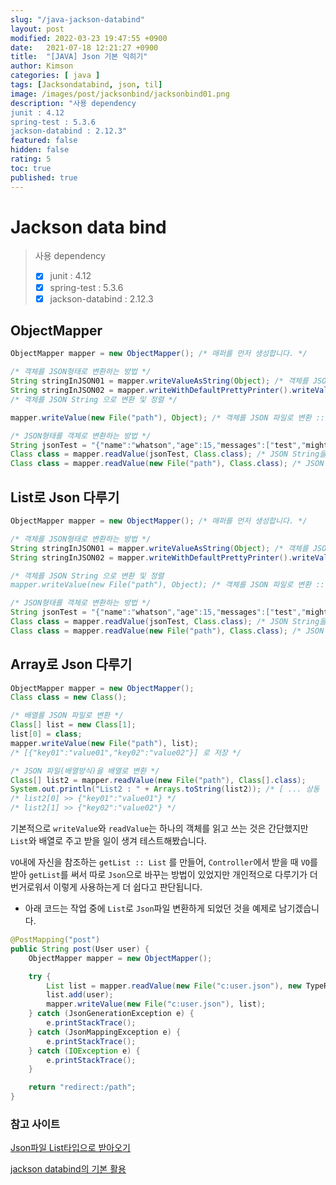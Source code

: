 ```yaml
---
slug: "/java-jackson-databind"
layout: post
modified: 2022-03-23 19:47:55 +0900
date:   2021-07-18 12:21:27 +0900
title:  "[JAVA] Json 기본 익히기"
author: Kimson
categories: [ java ]
tags: [Jacksondatabind, json, til]
image: /images/post/jacksonbind/jacksonbind01.png
description: "사용 dependency
junit : 4.12
spring-test : 5.3.6
jackson-databind : 2.12.3"
featured: false
hidden: false
rating: 5
toc: true
published: true
---
```


# Jackson data bind

> 사용 dependency
> 
> - [x] junit : 4.12
> - [x] spring-test : 5.3.6
> - [x] jackson-databind : 2.12.3

## ObjectMapper

```java
ObjectMapper mapper = new ObjectMapper(); /* 매퍼를 먼저 생성합니다. */

/* 객체를 JSON형태로 변환하는 방법 */
String stringInJSON01 = mapper.writeValueAsString(Object); /* 객체를 JSON String 으로 변환 :: String */
String stringInJSON02 = mapper.writeWithDefaultPrettyPrinter().writeValueAsString(Object); 
/* 객체를 JSON String 으로 변환 및 정렬 */

mapper.writeValue(new File("path"), Object); /* 객체를 JSON 파일로 변환 :: void */

/* JSON형태를 객체로 변환하는 방법 */
String jsonTest = "{"name":"whatson","age":15,"messages":["test","might"]}";
Class class = mapper.readValue(jsonTest, Class.class); /* JSON String을 객체로 변환 */
Class class = mapper.readValue(new File("path"), Class.class); /* JSON 파일을 객체로 변환 */
```

## List로 Json 다루기

```java
ObjectMapper mapper = new ObjectMapper(); /* 매퍼를 먼저 생성합니다. */

/* 객체를 JSON형태로 변환하는 방법 */
String stringInJSON01 = mapper.writeValueAsString(Object); /* 객체를 JSON String 으로 변환 :: String */
String stringInJSON02 = mapper.writeWithDefaultPrettyPrinter().writeValueAsString(Object); 

/* 객체를 JSON String 으로 변환 및 정렬
mapper.writeValue(new File("path"), Object); /* 객체를 JSON 파일로 변환 :: void */

/* JSON형태를 객체로 변환하는 방법 */
String jsonTest = "{"name":"whatson","age":15,"messages":["test","might"]}";
Class class = mapper.readValue(jsonTest, Class.class); /* JSON String을 객체로 변환 */
Class class = mapper.readValue(new File("path"), Class.class); /* JSON 파일을 객체로 변환 */
```

## Array로 Json 다루기

```java
ObjectMapper mapper = new ObjectMapper();
Class class = new Class();

/* 배열를 JSON 파일로 변환 */
Class[] list = new Class[1];
list[0] = class;
mapper.writeValue(new File("path"), list);
/* [{"key01":"value01","key02":"value02"}] 로 저장 */

/* JSON 파일(배열방식)을 배열로 변환 */
Class[] list2 = mapper.readValue(new File("path"), Class[].class);
System.out.println("List2 : " + Arrays.toString(list2)); /* [ ... 상동 ... ] */
/* list2[0] >> {"key01":"value01"} */
/* list2[1] >> {"key02":"value02"} */
```

기본적으로 `writeValue`와 `readValue`는 하나의 객체를 읽고 쓰는 것은 간단했지만 `List`와 배열로 주고 받을 일이 생겨 테스트해봤습니다.

`VO`내에 자신을 참조하는 `getList :: List` 를 만들어, `Controller`에서 받을 때 `VO`를 받아 `getList`를 써서 따로 `Json`으로 바꾸는 방법이 있었지만 개인적으로 다루기가 더 번거로워서 이렇게 사용하는게 더 쉽다고 판단됩니다.

- 아래 코드는 작업 중에 `List`로 `Json`파일 변환하게 되었던 것을 예제로 남기겠습니다.

```java
@PostMapping("post")
public String post(User user) {
    ObjectMapper mapper = new ObjectMapper();

    try {
        List list = mapper.readValue(new File("c:user.json"), new TypeReference<List<String>(){});
        list.add(user);
        mapper.writeValue(new File("c:user.json"), list);
    } catch (JsonGenerationException e) {
        e.printStackTrace();
    } catch (JsonMappingException e) {
        e.printStackTrace();
    } catch (IOException e) {
        e.printStackTrace();
    }

    return "redirect:/path";
}
```

### 참고 사이트

[Json파일 List타입으로 받아오기](https://becko.tistory.com/47)

[jackson databind의 기본 활용](https://tychejin.tistory.com/134)
